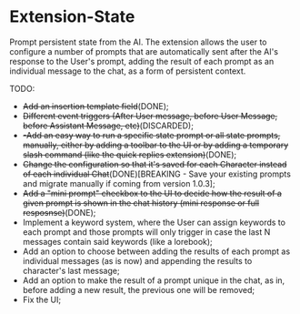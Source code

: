 # Extension-State
Prompt persistent state from the AI.
The extension allows the user to configure a number of prompts that are automatically sent after the AI's response to the User's prompt, adding the result of each prompt as an individual message to the chat, as a form of persistent context.

TODO:
 - ~~Add an insertion template field~~(DONE);
 - ~~Different event triggers (After User message, before User Message, before Assistant Message, etc)~~(DISCARDED);
 - ~~-Add an easy way to run a specific state prompt or all state prompts, manually, either by adding a toolbar to the UI or by adding a temporary slash command (like the quick replies extension)~~(DONE);
 - ~~Change the configuration so that it's saved for each Character instead of each individual Chat~~(DONE)[BREAKING - Save your existing prompts and migrate manually if coming from version 1.0.3];
 - ~~Add a "mini prompt" checkbox to the UI to decide how the result of a given prompt is shown in the chat history (mini response or full resposnse)~~(DONE);
 - Implement a keyword system, where the User can assign keywords to each prompt and those prompts will only trigger in case the last N messages contain said keywords (like a lorebook);
 - Add an option to choose between adding the results of each prompt as individual messages (as is now) and appending the results to character's last message;
 - Add an option to make the result of a prompt unique in the chat, as in, before adding a new result, the previous one will be removed;
 - Fix the UI;